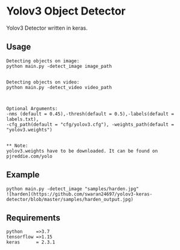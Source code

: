 # Yolov3 Object Detector
Yolov3 Detector written in keras.



## Usage

```
Detecting objects on image:
python main.py -detect_image image_path


Detecting objects on video:
python main.py -detect_video video_path



Optional Arguments:
-nms (default = 0.45),-thresh(default = 0.5),-labels(default = labels.txt),
-cfg_path(default = "cfg/yolov3.cfg"), -weights_path(default = "yolov3.weights")


** Note:
yolov3.weights have to be downloaded. It can be found on pjreddie.com/yolo
```

## Example

```
python main.py -detect_image "samples/harden.jpg"
![harden](https://github.com/swaran24697/yolov3-keras-detector/blob/master/samples/harden_output.jpg)

```


## Requirements
```
python     =>3.7
tensorflow =>1.15
keras      = 2.3.1

```
